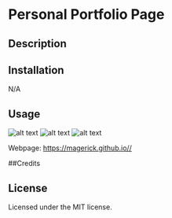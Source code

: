 # Personal Portfolio Page

## Description

## Installation
N/A

## Usage

![alt text](assets/images/?raw=true)
![alt text](assets/images/?raw=true)
![alt text](assets/images/?raw=true)

Webpage: https://magerick.github.io//

##Credits

## License
Licensed under the MIT license.
